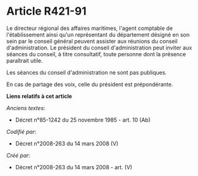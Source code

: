 # Article R421-91

Le directeur régional des affaires maritimes, l'agent comptable de l'établissement ainsi qu'un représentant du département
désigné en son sein par le conseil général peuvent assister aux réunions du conseil d'administration. Le président du conseil
d'administration peut inviter aux séances du conseil, à titre consultatif, toute personne dont la présence paraîtrait utile.

Les séances du conseil d'administration ne sont pas publiques.

En cas de partage des voix, celle du président est prépondérante.

**Liens relatifs à cet article**

_Anciens textes_:

  - Décret n°85-1242 du 25 novembre 1985 - art. 10 (Ab)

_Codifié par_:

  - Décret n°2008-263 du 14 mars 2008 (V)

_Créé par_:

  - Décret n°2008-263 du 14 mars 2008 - art. (V)
